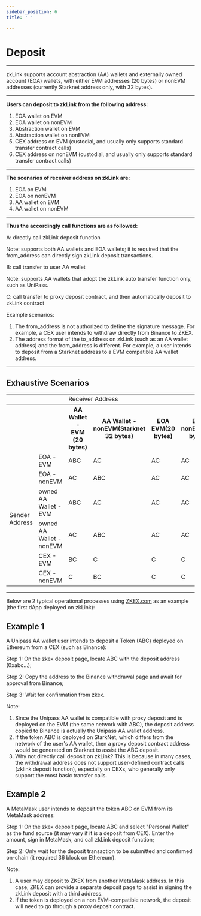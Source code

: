 ```yaml
---
sidebar_position: 6
title: ' '

---
```


# Deposit

---
zkLink supports account abstraction (AA) wallets and externally owned account (EOA) wallets, with either EVM addresses (20 bytes) or nonEVM addresses (currently Starknet address only, with 32 bytes).

---
**Users can deposit to zkLink from the following address:**

1. EOA wallet on EVM
2. EOA wallet on nonEVM
3. Abstraction wallet on EVM
4. Abstraction wallet on nonEVM
5. CEX address on EVM (custodial, and usually only supports standard transfer contract calls)
6. CEX address on nonEVM (custodial, and usually only supports standard transfer contract calls)

---
**The scenarios of receiver address on zkLink are:**

1. EOA on EVM
2. EOA on nonEVM
3. AA wallet on EVM
4. AA wallet on nonEVM

---
**Thus the accordingly call functions are as followed:**

<span className="highlight">A: directly call zkLink deposit function</span>

Note: supports both AA wallets and EOA wallets; it is required that the from_address can directly sign zkLink deposit transactions.

<span className="highlight">B: call transfer to user AA wallet</span>

Note: supports AA wallets that adopt the zkLink auto transfer function only, such as UniPass.

<span className="highlight">C: call transfer to proxy deposit contract, and then automatically deposit to zkLink contract</span>

Example scenarios:
1. The from_address is not authorized to define the signature message. For example, a CEX user intends to withdraw directly from Binance to ZKEX.
2. The address format of the to_address on zkLink (such as an AA wallet address) and the from_address is different. For example, a user intends to deposit from a Starknet address to a EVM compatible AA wallet address.

---
## Exhaustive Scenarios
<table>
      <tr>
        <td></td><td></td><td colspan="4">Receiver Address</td>
    </tr>  
  <tr>
        <th></th><th></th><th>AA Wallet - EVM (20 bytes)</th><th>AA Wallet - nonEVM(Starknet 32 bytes)</th><th>EOA EVM(20 bytes)</th><th>EOA nonEVM(32 bytes)</th>
    </tr>
    <tr>
        <td rowspan="6">Sender Address</td><td>EOA - EVM</td><td>ABC</td><td>AC</td><td>AC</td><td>AC</td>
    </tr>
    <tr>
        <td>EOA - nonEVM</td><td>AC</td><td>ABC</td><td>AC</td><td>AC</td>
    </tr>
    <tr>
        <td>owned AA Wallet -EVM</td><td>ABC</td><td>AC</td><td>AC</td><td>AC</td>
    </tr>
      <tr>
        <td>owned AA Wallet -nonEVM</td><td>AC</td><td>ABC</td><td>AC</td><td>AC</td>
    </tr>
      <tr>
        <td>CEX - EVM</td><td>BC</td><td>C</td><td>C</td><td>C</td>
    </tr>
      <tr>
        <td>CEX - nonEVM</td><td>C</td><td>BC</td><td>C</td><td>C</td>
    </tr>
</table>

---
Below are 2 typical operational processes using [ZKEX.com](http://zkex.com/) as an example (the first dApp deployed on zkLink):

## Example 1

A Unipass AA wallet user intends to deposit a Token (ABC) deployed on Ethereum from a CEX (such as Binance):

Step 1: On the zkex deposit page, locate ABC with the deposit address (0xabc...);

Step 2: Copy the address to the Binance withdrawal page and await for approval from Binance; 

Step 3: Wait for confirmation from zkex.

Note:

1. Since the Unipass AA wallet is compatible with proxy deposit and is deployed on the EVM (the same network with ABC), the deposit address copied to Binance is actually the Unipass AA wallet address.
2. If the token ABC is deployed on StarkNet, which differs from the network of the user's AA wallet, then a proxy deposit contract address would be generated on Starknet to assist the ABC deposit.
3. Why not directly call deposit on zkLink? This is because in many cases, the withdrawal address does not support user-defined contract calls (zklink deposit function), especially on CEXs, who generally only support the most basic transfer calls.

## Example 2

A MetaMask user intends to deposit the token ABC on EVM from its MetaMask address:

Step 1: On the zkex deposit page, locate ABC and select "Personal Wallet" as the fund source (it may vary if it is a deposit from CEX). Enter the amount, sign in MetaMask, and call zkLink deposit function;

Step 2: Only wait for the deposit transaction to be submitted and confirmed on-chain (it required 36 block on Ethereum).

Note:

1. A user may deposit to ZKEX from another MetaMask address. In this case, ZKEX can provide a separate deposit page to assist in signing the zkLink deposit with a third address.
2. If the token is deployed on a non EVM-compatible network, the deposit will need to go through a proxy deposit contract.